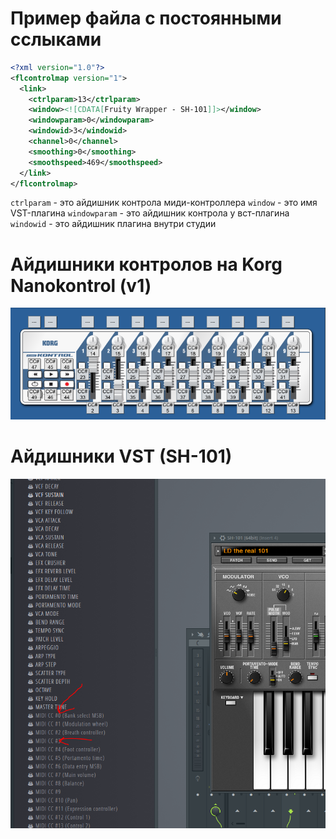# Пример файла с постоянными сслыками

```xml
<?xml version="1.0"?>
<flcontrolmap version="1">
  <link>
    <ctrlparam>13</ctrlparam>
    <window><![CDATA[Fruity Wrapper - SH-101]]></window>
    <windowparam>0</windowparam>
    <windowid>3</windowid>
    <channel>0</channel>
    <smoothing>0</smoothing>
    <smoothspeed>469</smoothspeed>
  </link>
</flcontrolmap>
```

`ctrlparam` - это айдишник контрола миди-контроллера
`window` - это имя VST-плагина
`windowparam` - это айдишник контрола у вст-плагина
`windowid` - это айдишник плагина внутри студии

# Айдишники контролов на Korg Nanokontrol (v1)
![korg_map](./map.png)

# Айдишники VST (SH-101)
![korg_map](./map-vst.png)
